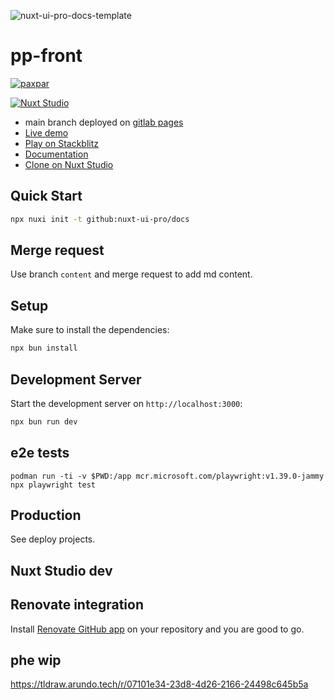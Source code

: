 ![nuxt-ui-pro-docs-template](https://github.com/nuxt-ui-pro/docs/assets/904724/67fc15a7-92f6-4566-95b9-fe099012473c)



# pp-front

[![paxpar](https://img.shields.io/badge/Made%20with-paxpar-1D9FD7?logo=python&labelColor=000000)](https://paxpar.tech)

[![Nuxt Studio](https://img.shields.io/badge/Open%20in%20Nuxt%20Studio-18181B?&logo=nuxt.js&logoColor=3BB5EC)](https://nuxt.studio/themes/docs)

- main branch deployed on [gitlab pages](https://pp-front-arundo-tech-cb9705d0248f802b36e552c354b81a754c162e60a5.gitlab.io/)
- [Live demo](https://nuxt-ui-pro-template-docs.vercel.app/)
- [Play on Stackblitz](https://stackblitz.com/github/nuxt-ui-pro/docs)
- [Documentation](https://ui.nuxt.com/pro/guide)
- [Clone on Nuxt Studio](https://nuxt.studio/themes/docs)


## Quick Start

```bash [Terminal]
npx nuxi init -t github:nuxt-ui-pro/docs
```

## Merge request

Use branch `content` and merge request to add md content.

## Setup

Make sure to install the dependencies:

```bash
npx bun install
```

## Development Server

Start the development server on `http://localhost:3000`:

```bash
npx bun run dev
```


## e2e tests

```
podman run -ti -v $PWD:/app mcr.microsoft.com/playwright:v1.39.0-jammy
npx playwright test
```

## Production

See deploy projects.

## Nuxt Studio dev


## Renovate integration

Install [Renovate GitHub app](https://github.com/apps/renovate/installations/select_target) on your repository and you are good to go.

## phe wip

https://tldraw.arundo.tech/r/07101e34-23d8-4d26-2166-24498c645b5a
